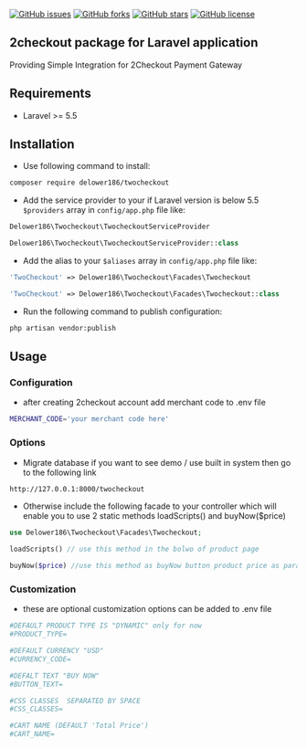 [![GitHub issues](https://img.shields.io/github/issues/delower186/2checkout-laravel)](https://github.com/delower186/2checkout-laravel/issues)
[![GitHub forks](https://img.shields.io/github/forks/delower186/2checkout-laravel)](https://github.com/delower186/2checkout-laravel/network)
[![GitHub stars](https://img.shields.io/github/stars/delower186/2checkout-laravel)](https://github.com/delower186/2checkout-laravel/stargazers)
[![GitHub license](https://img.shields.io/github/license/delower186/2checkout-laravel)](https://github.com/delower186/2checkout-laravel/blob/master/LICENSE.md)

## 2checkout package for Laravel application
Providing Simple Integration for 2Checkout Payment Gateway

## Requirements
* Laravel >= 5.5

## Installation

* Use following command to install:

```bash
composer require delower186/twocheckout
```


* Add the service provider to your if Laravel version is below 5.5 `$providers` array in `config/app.php` file like: 

```php
Delower186\Twocheckout\TwocheckoutServiceProvider
```
```php
Delower186\Twocheckout\TwocheckoutServiceProvider::class
```

* Add the alias to your `$aliases` array in `config/app.php` file like: 

```php
'TwoCheckout' => Delower186\Twocheckout\Facades\Twocheckout 
```
```php
'TwoCheckout' => Delower186\Twocheckout\Facades\Twocheckout::class
```

* Run the following command to publish configuration:

```bash
php artisan vendor:publish
```

## Usage
### Configuration 
* after creating 2checkout account add merchant code to .env file
```bash
MERCHANT_CODE='your merchant code here'
```

### Options
* Migrate database if you want to see demo / use built in system then go to the following link
```bash
http://127.0.0.1:8000/twocheckout
```
* Otherwise include the following facade to your controller which will enable you to use 2 static methods loadScripts() and buyNow($price)
```php
use Delower186\Twocheckout\Facades\Twocheckout;
```
```php
loadScripts() // use this method in the bolwo of product page
```
```php
buyNow($price) //use this method as buyNow button product price as parameter, it can be customized using css classes
```

### Customization
* these are optional customization options can be added to .env file
```bash
#DEFAULT PRODUCT TYPE IS "DYNAMIC" only for now 
#PRODUCT_TYPE=

#DEFAULT CURRENCY "USD"
#CURRENCY_CODE=

#DEFALT TEXT "BUY NOW"
#BUTTON_TEXT=

#CSS CLASSES  SEPARATED BY SPACE
#CSS_CLASSES=

#CART NAME (DEFAULT 'Total Price')
#CART_NAME=
```
